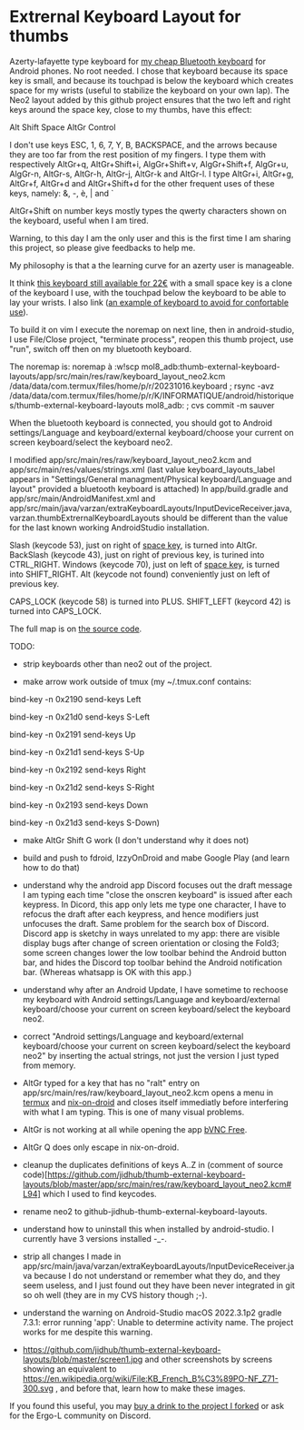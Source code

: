 # Extrernal Keyboard Layout for thumbs
Azerty-lafayette type keyboard for [my cheap Bluetooth keyboard](https://www.amazon.fr/gp/product/B08C4KWB5V/ref=ppx_yo_dt_b_search_asin_title?ie=UTF8&psc=1) for Android phones. No root needed. I chose that keyboard because its space key is small, and because its touchpad is below the keyboard which creates space for my wrists (useful to stabilize the keyboard on your own lap). The Neo2 layout added by this github project ensures that the two left and right keys around the space key, close to my thumbs, have this effect:

Alt Shift Space AltGr Control

I don't use keys ESC, 1, 6, 7, Y, B, BACKSPACE, and the arrows because they are too far from the rest position of my fingers. I type them with respectively AltGr+q, AltGr+Shift+i, AlgGr+Shift+v, AlgGr+Shift+f, AlgGr+u, AlgGr-n, AltGr-s, AltGr-h, AltGr-j, AltGr-k and AltGr-l. I type AltGr+i, AltGr+g, AltGr+f, AltGr+d and AltGr+Shift+d for the other frequent uses of these keys, namely: &, -, è, | and `

AltGr+Shift on number keys mostly types the qwerty characters shown on the keyboard, useful when I am tired.

Warning, to this day I am the only user and this is the first time I am sharing this project, so please give feedbacks to help me.

My philosophy is that a the learning curve for an azerty user is manageable.

It think [this keyboard still available for 22€](https://www.amazon.fr/KIMISS-Chargeur-Ultraslim-Bluetooth-Touchpad/dp/B0C353T7J8) with a small space key is a clone of the keyboard I use, with the touchpad below the keyboard to be able to lay your wrists. I also link ([an example of keyboard to avoid for confortable use](https://www.amazon.fr/Ovegna-Q9-rechargeable-R%C3%A9tro-%C3%A9clair%C3%A9e-Raspberry)).


To build it on vim I execute the noremap on next line, then in android-studio, I use File/Close project, "terminate process", reopen this thumb project, use "run", switch off then on my bluetooth keyboard.

The noremap is: noremap à :w<bar>!scp mol8_adb:thumb-external-keyboard-layouts/app/src/main/res/raw/keyboard_layout_neo2.kcm /data/data/com.termux/files/home/p/r/20231016.keyboard ; rsync -avz /data/data/com.termux/files/home/p/r/K/INFORMATIQUE/android/historiques/thumb-external-keyboard-layouts mol8_adb: ; cvs commit -m sauver<c-m> 

When the bluetooth keyboard is connected, you should got to Android settings/Language and keyboard/external keyboard/choose your current on screen keyboard/select the keyboard neo2.

I modified app/src/main/res/raw/keyboard_layout_neo2.kcm and app/src/main/res/values/strings.xml (last value keyboard_layouts_label appears in "Settings/General managment/Physical keyboard/Language and layout" provided a bluetooth keyboard is attached) In app/build.gradle and app/src/main/AndroidManifest.xml and app/src/main/java/varzan/extraKeyboardLayouts/InputDeviceReceiver.java, varzan.thumbExtrernalKeyboardLayouts should be different than the value for the last known working AndroidStudio installation.

Slash (keycode 53), just on right of [space key](https://www.amazon.fr/gp/product/B08C4KWB5V/ref=ppx_yo_dt_b_search_asin_title?ie=UTF8&psc=1), is turned into AltGr.
BackSlash (keycode 43), just on right of previous key, is turined into CTRL_RIGHT.
Windows (keycode 70), just on left of [space key](https://www.amazon.fr/gp/product/B08C4KWB5V/ref=ppx_yo_dt_b_search_asin_title?ie=UTF8&psc=1), is turned into SHIFT_RIGHT.
Alt (keycode not found) conveniently just on left of previous key.

CAPS_LOCK (keycode 58) is turned into PLUS.
SHIFT_LEFT (keycord 42) is turned into CAPS_LOCK.

The full map is on [the source code](https://github.com/jidhub/thumb-external-keyboard-layouts/blob/master/app/src/main/res/raw/keyboard_layout_neo2.kcm#L159).

TODO:

- strip keyboards other than neo2 out of the project.

- make arrow work outside of tmux (my ~/.tmux.conf contains:

bind-key -n 0x2190 send-keys Left

bind-key -n 0x21d0 send-keys S-Left

bind-key -n 0x2191 send-keys Up

bind-key -n 0x21d1 send-keys S-Up

bind-key -n 0x2192 send-keys Right

bind-key -n 0x21d2 send-keys S-Right

bind-key -n 0x2193 send-keys Down

bind-key -n 0x21d3 send-keys S-Down)

- make AltGr Shift G work (I don't understand why it does not)

- build and push to fdroid, IzzyOnDroid and mabe Google Play (and learn how to do that)

- understand why the android app Discord focuses out the draft message I am typing each time "close the onscren keyboard" is issued after each keypress. In Dicord, this app only lets me type one character, I have to refocus the draft after each keypress, and hence modifiers just unfocuses the draft. Same problem for the search box of Discord. Discord app is sketchy in ways unrelated to my app: there are visible display bugs after change of screen orientation or closing the Fold3; some screen changes lower the low toolbar behind the Android button bar, and hides the Discord top toolbar behind the Android notification bar. (Whereas whatsapp is OK with this app.)

- understand why after an Android Update, I have sometime to rechoose my keyboard with Android settings/Language and keyboard/external keyboard/choose your current on screen keyboard/select the keyboard neo2.

- correct "Android settings/Language and keyboard/external keyboard/choose your current on screen keyboard/select the keyboard neo2" by inserting the actual strings, not just the version I just typed from memory.

- AltGr typed for a key that has no "ralt" entry on app/src/main/res/raw/keyboard_layout_neo2.kcm opens a menu in [termux](https://f-droid.org/en/packages/com.termux/) and [nix-on-droid](https://f-droid.org/en/packages/com.termux.nix/) and closes itself immediatly before interfering with what I am typing. This is one of many visual problems.

- AltGr is not working at all while opening the app [bVNC Free](https://play.google.com/store/apps/details?id=com.iiordanov.freebVNC&hl=en&gl=US).

- AltGr Q does only escape in nix-on-droid.

- cleanup the duplicates definitions of keys A..Z in (comment of source code)[https://github.com/jidhub/thumb-external-keyboard-layouts/blob/master/app/src/main/res/raw/keyboard_layout_neo2.kcm#L94] which I used to find keycodes.

- rename neo2 to github-jidhub-thumb-external-keyboard-layouts.

- understand how to uninstall this when installed by android-studio. I currently have 3 versions installed -_-.

- strip all changes I made in app/src/main/java/varzan/extraKeyboardLayouts/InputDeviceReceiver.java because I do not understand or remember what they do, and they seem useless, and I just found out they have been never integrated in git so oh well (they are in my CVS history though ;-).

- understand the warning on Android-Studio macOS 2022.3.1p2 gradle 7.3.1: error running 'app': Unable to determine activity name. The project works for me despite this warning.

- https://github.com/jidhub/thumb-external-keyboard-layouts/blob/master/screen1.jpg and other screenshots by screens showing an equivalent to https://en.wikipedia.org/wiki/File:KB_French_B%C3%89PO-NF_Z71-300.svg , and before that, learn how to make these images.

If you found this useful, you may [buy a drink to the project I forked](https://paypal.me/CalinDarie?locale.x=en_US) or ask for the Ergo-L community on Discord.
